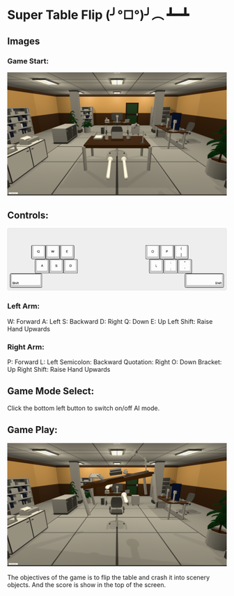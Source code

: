 # Super Table Flip (╯°□°)╯︵ ┻━┻

## Images

### Game Start:

![Game_Start](./Game_Start.png)

## Controls:

![keyboard-layout](./keyboard-layout.png)

### Left Arm:

W: Forward
A: Left
S: Backward
D: Right
Q: Down
E: Up
Left Shift: Raise Hand Upwards

### Right Arm:

P: Forward
L: Left
Semicolon: Backward
Quotation: Right
O: Down
Bracket: Up
Right Shift: Raise Hand Upwards

## Game Mode Select:

Click the bottom left button to switch on/off AI mode.

## Game Play:

![Game_Play](./Game_Play.png)

The objectives of the game is to flip the table and crash it into scenery objects. And the score is show in the top of the screen.
